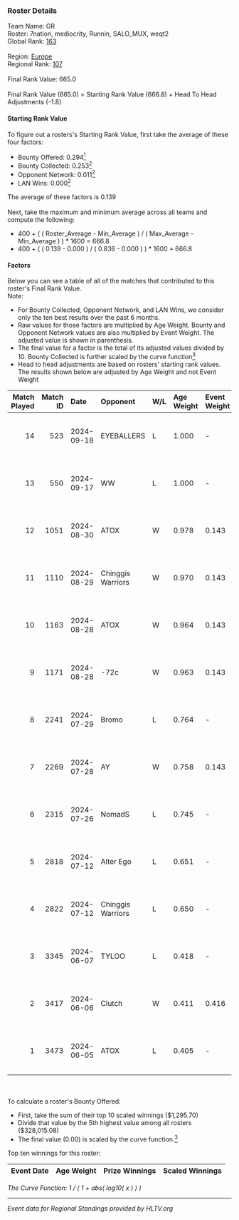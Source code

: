 ### Roster Details<br />
Team Name: GR<br />
Roster: 7nation, mediocrity, Runnin, SALO_MUX, weqt2<br />
Global Rank: [163](../../standings_global_2024_10_02.md)<br />
<br />
Region: [Europe]( ../../standings_europe_2024_10_02.md)<br />
Regional Rank: [107]( ../../standings_europe_2024_10_02.md)<br />
<br />
Final Rank Value:  665.0<br />
<br />
Final Rank Value (665.0) = Starting Rank Value (666.8) + Head To Head Adjustments (-1.8)<br />

#### Starting Rank Value<br />
To figure out a rosters's Starting Rank Value, first take the average of these four factors:<br />
- Bounty Offered: 0.294[<sup>1</sup>](#table2)
- Bounty Collected: 0.253[<sup>2</sup>](#table1)
- Opponent Network: 0.011[<sup>2</sup>](#table1)
- LAN Wins: 0.000[<sup>2</sup>](#table1)

The average of these factors is 0.139<br />
<br />
Next, take the maximum and minimum average across all teams and compute the following:<br />
- 400 + ( ( Roster_Average - Min_Average ) / ( Max_Average - Min_Average ) ) * 1600 = 666.8
- 400 + ( ( 0.139 - 0.000 ) / ( 0.836 - 0.000 ) ) * 1600 = 666.8


#### Factors<br />
Below you can see a table of all of the matches that contributed to this roster's Final Rank Value.<br />
Note:<br />

- For Bounty Collected, Opponent Network, and LAN Wins, we consider only the ten best results over the past 6 months.
- Raw values for those factors are multiplied by Age Weight. Bounty and Opponent Network values are also multiplied by Event Weight. The adjusted value is shown in parenthesis.
- The final value for a factor is the total of its adjusted values divided by 10. Bounty Collected is further scaled by the curve function[<sup>3</sup>](#curveFunction)
- Head to head adjustments are based on rosters' starting rank values. The results shown below are adjusted by Age Weight and not Event Weight
<span id="table1"></span><br />


| Match Played | Match ID | Date       | Opponent          | W/L | Age Weight | Event Weight | Bounty Collected | Opponent Network | LAN Wins  | H2H Adj. | Roster                                        |
| -: | -: | :- | :- | :- | :- | :- | :- | :- | :- | -: | :- |
|           14 |      523 | 2024-09-18 | EYEBALLERS        | L   | 1.000      | -            | -                | -                | -         |   -13.59 | 7nation, mediocrity, Runnin, SALO_MUX, weqt2  |
|           13 |      550 | 2024-09-17 | WW                | L   | 1.000      | -            | -                | -                | -         |   -22.05 | 7nation, mediocrity, Runnin, SALO_MUX, weqt2  |
|           12 |     1051 | 2024-08-30 | ATOX              | W   | 0.978      | 0.143        | 0.032 (0.004)    | 0.258 (0.036)    | 0 (0.000) |    21.50 | 7nation, mediocrity, Runnin, SALO_MUX, weqt2  |
|           11 |     1110 | 2024-08-29 | Chinggis Warriors | W   | 0.970      | 0.143        | 0.010 (0.001)    | 0.170 (0.024)    | 0 (0.000) |    22.61 | 7nation, mediocrity, Runnin, SALO_MUX, weqt2  |
|           10 |     1163 | 2024-08-28 | ATOX              | W   | 0.964      | 0.143        | 0.032 (0.004)    | 0.258 (0.036)    | 0 (0.000) |    22.55 | 7nation, mediocrity, Runnin, SALO_MUX, weqt2  |
|            9 |     1171 | 2024-08-28 | -72c              | W   | 0.963      | 0.143        | 0.002 (0.000)    | 0.092 (0.013)    | 0 (0.000) |    13.65 | 7nation, mediocrity, Runnin, SALO_MUX, weqt2  |
|            8 |     2241 | 2024-07-29 | Bromo             | L   | 0.764      | -            | -                | -                | -         |   -16.02 | 7nation, mediocrity, Overdue, SALO_MUX, weqt2 |
|            7 |     2269 | 2024-07-28 | AY                | W   | 0.758      | 0.143        | 0.000 (0.000)    | 0.000 (0.000)    | 0 (0.000) |     5.05 | 7nation, mediocrity, Overdue, SALO_MUX, weqt2 |
|            6 |     2315 | 2024-07-26 | NomadS            | L   | 0.745      | -            | -                | -                | -         |   -16.24 | 7nation, mediocrity, Overdue, SALO_MUX, weqt2 |
|            5 |     2818 | 2024-07-12 | Alter Ego         | L   | 0.651      | -            | -                | -                | -         |   -14.00 | 7nation, mediocrity, Runnin, SALO_MUX, weqt2  |
|            4 |     2822 | 2024-07-12 | Chinggis Warriors | L   | 0.650      | -            | -                | -                | -         |    -4.73 | 7nation, mediocrity, Runnin, SALO_MUX, weqt2  |
|            3 |     3345 | 2024-06-07 | TYLOO             | L   | 0.418      | -            | -                | -                | -         |    -3.12 | mediocrity, qqGOD, SALO_MUX, uwrr, weqt2      |
|            2 |     3417 | 2024-06-06 | Clutch            | W   | 0.411      | 0.416        | 0.003 (0.000)    | 0.028 (0.005)    | 0 (0.000) |     5.87 | mediocrity, qqGOD, SALO_MUX, uwrr, weqt2      |
|            1 |     3473 | 2024-06-05 | ATOX              | L   | 0.405      | -            | -                | -                | -         |    -3.26 | mediocrity, qqGOD, Runnin, SALO_MUX, weqt2    |

<br />
<span id="table2"></span><br />
To calculate a roster's Bounty Offered:<br />

- First, take the sum of their top 10 scaled winnings ($1,295.70)
- Divide that value by the 5th highest value among all rosters ($328,015.08)
- The final value (0.00) is scaled by the curve function.[<sup>3</sup>](#curveFunction)

Top ten winnings for this roster:<br />

| Event Date | Age Weight | Prize Winnings | Scaled Winnings |
| :- | -: | :- | :- |


<span id="curveFunction"></span>_The Curve Function: 1 / ( 1 + abs( log10( x ) ) )_<br />

---
_Event data for Regional Standings provided by HLTV.org_<br />
